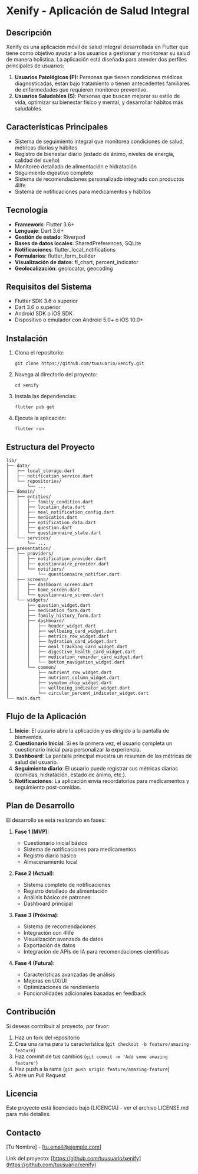 # Xenify - Aplicación de Salud Integral

## Descripción

Xenify es una aplicación móvil de salud integral desarrollada en Flutter que tiene como objetivo ayudar a los usuarios a gestionar y monitorear su salud de manera holística. La aplicación está diseñada para atender dos perfiles principales de usuarios:

1. **Usuarios Patológicos (P)**: Personas que tienen condiciones médicas diagnosticadas, están bajo tratamiento o tienen antecedentes familiares de enfermedades que requieren monitoreo preventivo.
2. **Usuarios Saludables (S)**: Personas que buscan mejorar su estilo de vida, optimizar su bienestar físico y mental, y desarrollar hábitos más saludables.

## Características Principales

- Sistema de seguimiento integral que monitorea condiciones de salud, métricas diarias y hábitos
- Registro de bienestar diario (estado de ánimo, niveles de energía, calidad del sueño)
- Monitoreo detallado de alimentación e hidratación
- Seguimiento digestivo completo
- Sistema de recomendaciones personalizado integrado con productos 4life
- Sistema de notificaciones para medicamentos y hábitos

## Tecnología

- **Framework**: Flutter 3.6+
- **Lenguaje**: Dart 3.6+
- **Gestión de estado**: Riverpod
- **Bases de datos locales**: SharedPreferences, SQLite
- **Notificaciones**: flutter_local_notifications
- **Formularios**: flutter_form_builder
- **Visualización de datos**: fl_chart, percent_indicator
- **Geolocalización**: geolocator, geocoding

## Requisitos del Sistema

- Flutter SDK 3.6 o superior
- Dart 3.6 o superior
- Android SDK o iOS SDK
- Dispositivo o emulador con Android 5.0+ o iOS 10.0+

## Instalación

1. Clona el repositorio:
   ```
   git clone https://github.com/tuusuario/xenify.git
   ```

2. Navega al directorio del proyecto:
   ```
   cd xenify
   ```

3. Instala las dependencias:
   ```
   flutter pub get
   ```

4. Ejecuta la aplicación:
   ```
   flutter run
   ```

## Estructura del Proyecto

```
lib/
├── data/
│   ├── local_storage.dart
│   ├── notification_service.dart
│   └── repositories/
│       └── ...
├── domain/
│   ├── entities/
│   │   ├── family_condition.dart
│   │   ├── location_data.dart
│   │   ├── meal_notification_config.dart
│   │   ├── medication.dart
│   │   ├── notification_data.dart
│   │   ├── question.dart
│   │   └── questionnaire_state.dart
│   └── services/
│       └── ...
├── presentation/
│   ├── providers/
│   │   ├── notification_provider.dart
│   │   ├── questionnaire_provider.dart
│   │   └── notifiers/
│   │       └── questionnaire_notifier.dart
│   ├── screens/
│   │   ├── dashboard_screen.dart
│   │   ├── home_screen.dart
│   │   └── questionnaire_screen.dart
│   └── widgets/
│       ├── question_widget.dart
│       ├── medication_form.dart
│       ├── family_history_form.dart
│       ├── dashboard/
│       │   ├── header_widget.dart
│       │   ├── wellbeing_card_widget.dart
│       │   ├── metrics_row_widget.dart
│       │   ├── hydration_card_widget.dart
│       │   ├── meal_tracking_card_widget.dart
│       │   ├── digestive_health_card_widget.dart
│       │   ├── medication_reminder_card_widget.dart
│       │   └── bottom_navigation_widget.dart
│       └── common/
│           ├── nutrient_row_widget.dart
│           ├── nutrient_column_widget.dart
│           ├── symptom_chip_widget.dart
│           ├── wellbeing_indicator_widget.dart
│           └── circular_percent_indicator_widget.dart
└── main.dart
```

## Flujo de la Aplicación

1. **Inicio**: El usuario abre la aplicación y es dirigido a la pantalla de bienvenida.
2. **Cuestionario Inicial**: Si es la primera vez, el usuario completa un cuestionario inicial para personalizar la experiencia.
3. **Dashboard**: La pantalla principal muestra un resumen de las métricas de salud del usuario.
4. **Seguimiento diario**: El usuario puede registrar sus métricas diarias (comidas, hidratación, estado de ánimo, etc.).
5. **Notificaciones**: La aplicación envía recordatorios para medicamentos y seguimiento post-comidas.

## Plan de Desarrollo

El desarrollo se está realizando en fases:

1. **Fase 1 (MVP)**:
   - Cuestionario inicial básico
   - Sistema de notificaciones para medicamentos
   - Registro diario básico
   - Almacenamiento local

2. **Fase 2 (Actual)**:
   - Sistema completo de notificaciones
   - Registro detallado de alimentación
   - Análisis básico de patrones
   - Dashboard principal

3. **Fase 3 (Próxima)**:
   - Sistema de recomendaciones
   - Integración con 4life
   - Visualización avanzada de datos
   - Exportación de datos
   - Integración de APIs de IA para recomendaciones científicas

4. **Fase 4 (Futura)**:
   - Características avanzadas de análisis
   - Mejoras en UX/UI
   - Optimizaciones de rendimiento
   - Funcionalidades adicionales basadas en feedback

## Contribución

Si deseas contribuir al proyecto, por favor:

1. Haz un fork del repositorio
2. Crea una rama para tu característica (`git checkout -b feature/amazing-feature`)
3. Haz commit de tus cambios (`git commit -m 'Add some amazing feature'`)
4. Haz push a la rama (`git push origin feature/amazing-feature`)
5. Abre un Pull Request

## Licencia

Este proyecto está licenciado bajo [LICENCIA] - ver el archivo LICENSE.md para más detalles.

## Contacto

[Tu Nombre] - [tu.email@ejemplo.com]

Link del proyecto: [https://github.com/tuusuario/xenify](https://github.com/tuusuario/xenify)